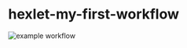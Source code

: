 # hexlet-my-first-workflow

![example workflow](https://github.com/OstrovskyEvgeny/hexlet-my-first-workflow/actions/workflows/hello-world.yml/badge.svg)